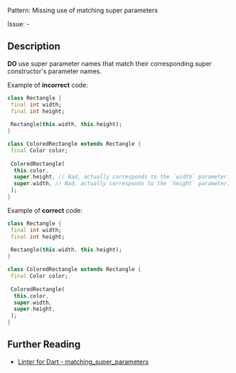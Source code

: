 Pattern: Missing use of matching super parameters

Issue: -

## Description

**DO** use super parameter names that match their corresponding super constructor's parameter names.

Example of **incorrect** code:

```dart
class Rectangle {
 final int width;
 final int height;
 
 Rectangle(this.width, this.height);
}

class ColoredRectangle extends Rectangle {
 final Color color;
 
 ColoredRectangle(
  this.color,
  super.height, // Bad, actually corresponds to the `width` parameter.
  super.width, // Bad, actually corresponds to the `height` parameter.
 ); 
}
```

Example of **correct** code:

```dart
class Rectangle {
 final int width;
 final int height;
 
 Rectangle(this.width, this.height);
}

class ColoredRectangle extends Rectangle {
 final Color color;
 
 ColoredRectangle(
  this.color,
  super.width,
  super.height, 
 ); 
}
```

## Further Reading

* [Linter for Dart - matching_super_parameters](https://dart-lang.github.io/linter/lints/matching_super_parameters.html)